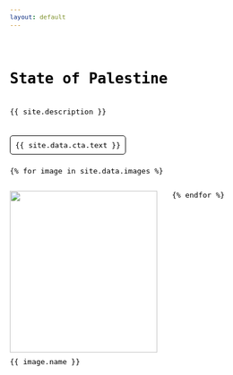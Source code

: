 ```yaml
---
layout: default
---
```


# State of Palestine

{{ site.description }}

<div id="cta">
  <a href="/{{ site.baseurl }}{{ site.data.assets.path }}{{ site.data.cta.name }}">
    {{ site.data.cta.text }}
  </a>
</div>

<div id="images">
  {% for image in site.data.images %}
    <figure>
      <img src="/{{ site.baseurl }}{{ site.data.assets.path }}{{ image.name }}" loading="lazy" width="500" height="500" />
      <figcaption>
        {{ image.name }}
      </figcaption>
    </figure>
  {% endfor %}
</div>

<style>
  html,
  body {
    position: relative;
    top: 0;
    left: 0;
    width: 100%;
    min-height: 100%;
    font-size: 13px;
    font-family: monospace;
    font-weight: 400;
    font-style: normal;
    line-height: 1.3;
    color: #000000;
    scroll-behavior: smooth;
    background: #ffffff;
  }
  *,
  *::before,
  *::after {
    margin: 0;
    padding: 0;
    font-size: inherit;
    font-family: inherit;
    font-weight: inherit;
    font-style: inherit;
    line-height: inherit;
    color: inherit;
    font-synthesis: none;
    text-align: inherit;
    text-decoration: inherit;
    -webkit-box-sizing: border-box;
    -moz-box-sizing: border-box;
    box-sizing: border-box;
    text-rendering: optimizeLegibility;
    -webkit-text-size-adjust: 100%;
    -moz-text-size-adjust: 100%;
    -ms-text-size-adjust: 100%;
    text-size-adjust: 100%;
    -webkit-font-smoothing: antialiased;
    -moz-osx-font-smoothing: grayscale;
    word-wrap: break-word;
    overflow-wrap: break-word;
    touch-action: manipulation;
  }
  body {
    display: flex;
    flex-direction: column;
    gap: var(--gap);
    padding: var(--gap);
    --gap: 2rem;
  }
  h1 {
    font-size: 2rem;
    font-weight: bold;
    line-height: 1.0;
  }
  #cta {
    margin-block: 0.3rem;
  }
  #cta > a {
    padding: calc(var(--gap) / 3);
    border-radius: 5px;
    background: #ffffff;
    color: #000000;
    border: 1px solid #000000;
  }
  @media (any-hover: hover) {
    #cta > a:hover {
      background: #000000;
      color: #ffffff;
    }
  }
  #images {
    display: flex;
    flex-wrap: wrap;
    gap: var(--gap);
    --columns: 3;
  }
  @media (max-width: 1024px) {
    #images {
      --columns: 2;
    }
  }
  @media (max-width: 640px) {
    #images {
      --columns: 1;
    }
  }
  #images > figure {
    flex-basis: calc((100% - ((var(--columns) - 1) * var(--gap))) / var(--columns));
  }
  #images > figure > img {
    display: block;
    width: 100%;
    height: auto;
  }
  #images > figure > figcaption {
    margin-block-start: calc(var(--gap) / 3);
  }
</style>

